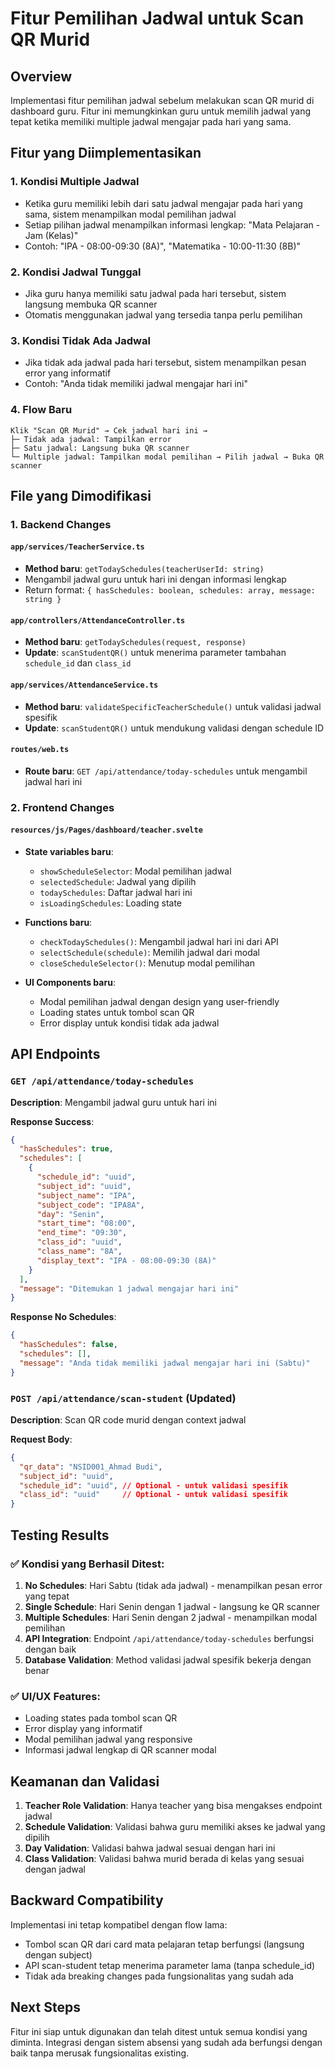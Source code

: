 # Fitur Pemilihan Jadwal untuk Scan QR Murid

## Overview
Implementasi fitur pemilihan jadwal sebelum melakukan scan QR murid di dashboard guru. Fitur ini memungkinkan guru untuk memilih jadwal yang tepat ketika memiliki multiple jadwal mengajar pada hari yang sama.

## Fitur yang Diimplementasikan

### 1. **Kondisi Multiple Jadwal**
- Ketika guru memiliki lebih dari satu jadwal mengajar pada hari yang sama, sistem menampilkan modal pemilihan jadwal
- Setiap pilihan jadwal menampilkan informasi lengkap: "Mata Pelajaran - Jam (Kelas)"
- Contoh: "IPA - 08:00-09:30 (8A)", "Matematika - 10:00-11:30 (8B)"

### 2. **Kondisi Jadwal Tunggal**
- Jika guru hanya memiliki satu jadwal pada hari tersebut, sistem langsung membuka QR scanner
- Otomatis menggunakan jadwal yang tersedia tanpa perlu pemilihan

### 3. **Kondisi Tidak Ada Jadwal**
- Jika tidak ada jadwal pada hari tersebut, sistem menampilkan pesan error yang informatif
- Contoh: "Anda tidak memiliki jadwal mengajar hari ini"

### 4. **Flow Baru**
```
Klik "Scan QR Murid" → Cek jadwal hari ini → 
├─ Tidak ada jadwal: Tampilkan error
├─ Satu jadwal: Langsung buka QR scanner  
└─ Multiple jadwal: Tampilkan modal pemilihan → Pilih jadwal → Buka QR scanner
```

## File yang Dimodifikasi

### 1. **Backend Changes**

#### `app/services/TeacherService.ts`
- **Method baru**: `getTodaySchedules(teacherUserId: string)`
- Mengambil jadwal guru untuk hari ini dengan informasi lengkap
- Return format: `{ hasSchedules: boolean, schedules: array, message: string }`

#### `app/controllers/AttendanceController.ts`
- **Method baru**: `getTodaySchedules(request, response)`
- **Update**: `scanStudentQR()` untuk menerima parameter tambahan `schedule_id` dan `class_id`

#### `app/services/AttendanceService.ts`
- **Method baru**: `validateSpecificTeacherSchedule()` untuk validasi jadwal spesifik
- **Update**: `scanStudentQR()` untuk mendukung validasi dengan schedule ID

#### `routes/web.ts`
- **Route baru**: `GET /api/attendance/today-schedules` untuk mengambil jadwal hari ini

### 2. **Frontend Changes**

#### `resources/js/Pages/dashboard/teacher.svelte`
- **State variables baru**:
  - `showScheduleSelector`: Modal pemilihan jadwal
  - `selectedSchedule`: Jadwal yang dipilih
  - `todaySchedules`: Daftar jadwal hari ini
  - `isLoadingSchedules`: Loading state

- **Functions baru**:
  - `checkTodaySchedules()`: Mengambil jadwal hari ini dari API
  - `selectSchedule(schedule)`: Memilih jadwal dari modal
  - `closeScheduleSelector()`: Menutup modal pemilihan

- **UI Components baru**:
  - Modal pemilihan jadwal dengan design yang user-friendly
  - Loading states untuk tombol scan QR
  - Error display untuk kondisi tidak ada jadwal

## API Endpoints

### `GET /api/attendance/today-schedules`
**Description**: Mengambil jadwal guru untuk hari ini

**Response Success**:
```json
{
  "hasSchedules": true,
  "schedules": [
    {
      "schedule_id": "uuid",
      "subject_id": "uuid", 
      "subject_name": "IPA",
      "subject_code": "IPA8A",
      "day": "Senin",
      "start_time": "08:00",
      "end_time": "09:30",
      "class_id": "uuid",
      "class_name": "8A",
      "display_text": "IPA - 08:00-09:30 (8A)"
    }
  ],
  "message": "Ditemukan 1 jadwal mengajar hari ini"
}
```

**Response No Schedules**:
```json
{
  "hasSchedules": false,
  "schedules": [],
  "message": "Anda tidak memiliki jadwal mengajar hari ini (Sabtu)"
}
```

### `POST /api/attendance/scan-student` (Updated)
**Description**: Scan QR code murid dengan context jadwal

**Request Body**:
```json
{
  "qr_data": "NSID001_Ahmad Budi",
  "subject_id": "uuid",
  "schedule_id": "uuid", // Optional - untuk validasi spesifik
  "class_id": "uuid"     // Optional - untuk validasi spesifik
}
```

## Testing Results

### ✅ **Kondisi yang Berhasil Ditest**:
1. **No Schedules**: Hari Sabtu (tidak ada jadwal) - menampilkan pesan error yang tepat
2. **Single Schedule**: Hari Senin dengan 1 jadwal - langsung ke QR scanner
3. **Multiple Schedules**: Hari Senin dengan 2 jadwal - menampilkan modal pemilihan
4. **API Integration**: Endpoint `/api/attendance/today-schedules` berfungsi dengan baik
5. **Database Validation**: Method validasi jadwal spesifik bekerja dengan benar

### ✅ **UI/UX Features**:
- Loading states pada tombol scan QR
- Error display yang informatif
- Modal pemilihan jadwal yang responsive
- Informasi jadwal lengkap di QR scanner modal

## Keamanan dan Validasi

1. **Teacher Role Validation**: Hanya teacher yang bisa mengakses endpoint jadwal
2. **Schedule Validation**: Validasi bahwa guru memiliki akses ke jadwal yang dipilih
3. **Day Validation**: Validasi bahwa jadwal sesuai dengan hari ini
4. **Class Validation**: Validasi bahwa murid berada di kelas yang sesuai dengan jadwal

## Backward Compatibility

Implementasi ini tetap kompatibel dengan flow lama:
- Tombol scan QR dari card mata pelajaran tetap berfungsi (langsung dengan subject)
- API scan-student tetap menerima parameter lama (tanpa schedule_id)
- Tidak ada breaking changes pada fungsionalitas yang sudah ada

## Next Steps

Fitur ini siap untuk digunakan dan telah ditest untuk semua kondisi yang diminta. Integrasi dengan sistem absensi yang sudah ada berfungsi dengan baik tanpa merusak fungsionalitas existing.
